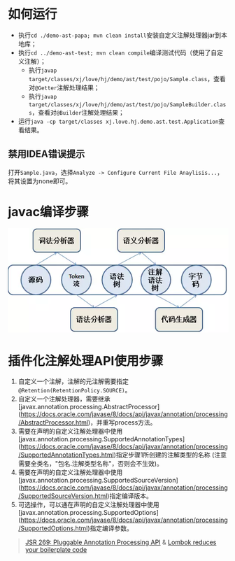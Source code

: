 # 如何运行

- 执行`cd ./demo-ast-papa; mvn clean install`安装自定义注解处理器jar到本地库；
- 执行`cd ../demo-ast-test; mvn clean compile`编译测试代码（使用了自定义注解）；
  - 执行`javap target/classes/xj/love/hj/demo/ast/test/pojo/Sample.class`，查看对`@Getter`注解处理结果；
  - 执行`javap target/classes/xj/love/hj/demo/ast/test/pojo/SampleBuilder.class`，查看对`@Builder`注解处理结果；
- 运行`java -cp target/classes xj.love.hj.demo.ast.test.Application`查看结果。

## 禁用IDEA错误提示

打开`Sample.java`，选择`Analyze -> Configure Current File Anaylisis...`，将其设置为none即可。

# javac编译步骤

![javac](./images/javac.png)

# 插件化注解处理API使用步骤

1. 自定义一个注解，注解的元注解需要指定`@Retention(RetentionPolicy.SOURCE)`。
2. 自定义一个注解处理器，需要继承[javax.annotation.processing.AbstractProcessor]
(https://docs.oracle.com/javase/8/docs/api/javax/annotation/processing/AbstractProcessor.html)，并重写process方法。
3. 需要在声明的自定义注解处理器中使用[javax.annotation.processing.SupportedAnnotationTypes]
(https://docs.oracle.com/javase/8/docs/api/javax/annotation/processing/SupportedAnnotationTypes.html)指定步骤1所创建的注解类型的名称
(注意需要全类名，"包名.注解类型名称"，否则会不生效)。
4. 需要在声明的自定义注解处理器中使用[javax.annotation.processing.SupportedSourceVersion]
(https://docs.oracle.com/javase/8/docs/api/javax/annotation/processing/SupportedSourceVersion.html)指定编译版本。
5. 可选操作，可以通在声明的自定义注解处理器中使用[javax.annotation.processing.SupportedOptions]
(https://docs.oracle.com/javase/8/docs/api/javax/annotation/processing/SupportedOptions.html)指定编译参数。

> [JSR 269: Pluggable Annotation Processing API](https://jcp.org/en/jsr/detail?id=269)
& [Lombok reduces your boilerplate code](https://blog.frankel.ch/lombok-reduces-your-boilerplate-code/)
